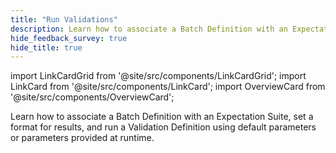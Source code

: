 ```yaml
---
title: "Run Validations"
description: Learn how to associate a Batch Definition with an Expectation Suite, set a format for results, and run a Validation Definition using default parameters or parameters provided at runtime.
hide_feedback_survey: true
hide_title: true
---
```


import LinkCardGrid from '@site/src/components/LinkCardGrid';
import LinkCard from '@site/src/components/LinkCard';
import OverviewCard from '@site/src/components/OverviewCard';

<OverviewCard title={frontMatter.title}>
  Learn how to associate a Batch Definition with an Expectation Suite, set a format for results, and run a Validation Definition using default parameters or parameters provided at runtime.
</OverviewCard>


<LinkCardGrid>

  <LinkCard 
    topIcon 
    label="Create a Validation Definition"
    description="Use a Validation Definition to associate a Batch Definition with an Expectation Suite."
    to="/docs/core/run_validations/create_a_validation_definition" 
    icon="/img/expectation_icon.svg" 
  />

  <LinkCard 
    topIcon 
    label="Run a Validation Definition"
    description="Run a Validation Definition using predefined defaults or parameters defined at runtime."
    to="/docs/core/run_validations/run_a_validation_definition" 
    icon="/img/expectation_icon.svg" 
  />

</LinkCardGrid>